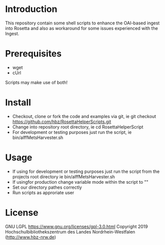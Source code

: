 # Introduction
This repository contain some shell scripts to enhance the OAI-based ingest into Rosetta and also as workaround for some issues experienced with the Ingest.

# Prerequisites
* wget
* cUrl

Scripts may make use of both!

# Install
* Checkout, clone or fork the code and examples via git, ie git checkout https://github.com/hbz/RosettaHelperScripts.git
* Change into repository root directory, ie cd RosettaHelperScript
* For development or testing purposes just run the script, ie bin/alffMetsHarvester.sh

# Usage
* If using for development or testing purposes just run the script from the projects root directory ie bin/alffMetsHarvester.sh 
* If usingfor production change variable mode within the script to ""
* Set our directory pathes correctly
* Run scripts as approriate user

# License
GNU LGPL https://www.gnu.org/licenses/gpl-3.0.html
Copyright 2019 Hochschulbibliothekszentrum des Landes Nordrhein-Westfalen (http://www.hbz-nrw.de)
